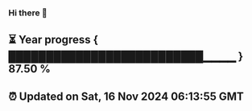 ### Hi there 👋
⏳ Year progress { ██████████████████████████▁▁▁▁ } 87.50 %
---
⏰ Updated on Sat, 16 Nov 2024 06:13:55 GMT
---
